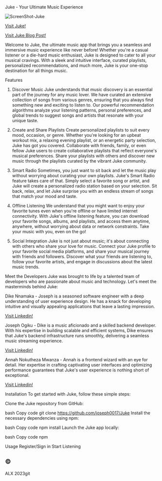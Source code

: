Juke - Your Ultimate Music Experience

<img src="img/ScreenShot-Juke.png" alt="ScreenShot-Juke">

<p><a href="https://64893a1e56f52656df5f3b48--glittering-hamster-af20a4.netlify.app/">Visit Juke!</a></p>

<a href="https://annahnokutheza.hashnode.dev/title-juke-revolutionizing-the-music-experience-with-ai-driven-recommendations">Visit Juke Blog Post!</a>

Welcome to Juke, the ultimate music app that brings you a seamless and immersive music experience like never before! Whether you're a casual listener or a die-hard music enthusiast, Juke is designed to cater to all your musical cravings. With a sleek and intuitive interface, curated playlists, personalized recommendations, and much more, Juke is your one-stop destination for all things music.

Features
1. Discover Music
Juke understands that music discovery is an essential part of the journey for any music lover. We have curated an extensive collection of songs from various genres, ensuring that you always find something new and exciting to listen to. Our powerful recommendation algorithms analyze your listening patterns, personal preferences, and global trends to suggest songs and artists that resonate with your unique taste.

2. Create and Share Playlists
Create personalized playlists to suit every mood, occasion, or genre. Whether you're looking for an upbeat workout mix, a relaxing evening playlist, or an energetic party selection, Juke has got you covered. Collaborate with friends, family, or even fellow Juke users to create collaborative playlists that reflect everyone's musical preferences. Share your playlists with others and discover new music through the playlists curated by the vibrant Juke community.

3. Smart Radio
Sometimes, you just want to sit back and let the music play without worrying about curating your own playlists. Juke's Smart Radio feature takes care of that. Simply select a favorite song or artist, and Juke will create a personalized radio station based on your selection. Sit back, relax, and let Juke surprise you with an endless stream of songs that match your mood and taste.

4. Offline Listening
We understand that you might want to enjoy your favorite tunes even when you're offline or have limited internet connectivity. With Juke's offline listening feature, you can download your favorite songs, albums, and playlists, and access them anytime, anywhere, without worrying about data or network constraints. Take your music with you, even on the go!

5. Social Integration
Juke is not just about music; it's about connecting with others who share your love for music. Connect your Juke profile to your favorite social media platforms, and share your musical journey with friends and followers. Discover what your friends are listening to, follow your favorite artists, and engage in discussions about the latest music trends.

Meet the Developers
Juke was brought to life by a talented team of developers who are passionate about music and technology. Let's meet the masterminds behind Juke:

Dike Nnamaka - Joseph is a seasoned software engineer with a deep understanding of user experience design. He has a knack for developing intuitive and visually appealing applications that leave a lasting impression. <p><a href="https://www.linkedin.com/in/dike-nnamaka/">Visit Linkedin!</a></p>

Joseph Ogiku - Dike is a music aficionado and a skilled backend developer. With his expertise in building scalable and efficient systems, Dike ensures that Juke's backend infrastructure runs smoothly, delivering a seamless music streaming experience. <p><a href="https://www.linkedin.com/in/joseph-ogiku/">Visit Linkedin!</a></p>

Annah Nokutheza Mwanza - Annah is a frontend wizard with an eye for detail. Her expertise in crafting captivating user interfaces and optimizing performance guarantees that Juke's user experience is nothing short of exceptional. <p><a href="https://www.linkedin.com/in/annah-nokutheza-mwanza-0266a9270/">Visit Linkedin!</a></p>

Installation
To get started with Juke, follow these simple steps:

Clone the Juke repository from GitHub:

bash
Copy code
git clone https://github.com/joseph0017/Juke
Install the necessary dependencies using npm:

bash
Copy code
npm install
Launch the Juke app locally:

bash
Copy code
npm

Usage
Register/Sign in
Start Listening

<h2>&copy;</h2> ALX 2023git
